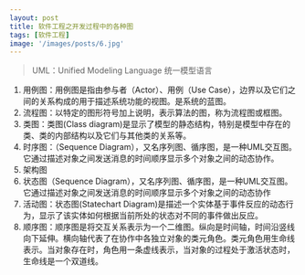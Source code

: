 ```yaml
---
layout: post
title: 软件工程之开发过程中的各种图
tags: [软件工程]
image: '/images/posts/6.jpg'
---
```


> UML：Unified Modeling Language  统一模型语言

1. 用例图：用例图是指由参与者（Actor）、用例（Use Case），边界以及它们之间的关系构成的用于描述系统功能的视图。是系统的蓝图。
2. 流程图：以特定的图形符号加上说明，表示算法的图，称为流程图或框图。
3. 类图：类图(Class diagram)是显示了模型的静态结构，特别是模型中存在的类、类的内部结构以及它们与其他类的关系等。
4. 时序图：（Sequence Diagram），又名序列图、循序图，是一种UML交互图。它通过描述对象之间发送消息的时间顺序显示多个对象之间的动态协作。
5. 架构图
6. 状态图（Sequence Diagram），又名序列图、循序图，是一种UML交互图。它通过描述对象之间发送消息的时间顺序显示多个对象之间的动态协作
7. 活动图：状态图(Statechart Diagram)是描述一个实体基于事件反应的动态行为，显示了该实体如何根据当前所处的状态对不同的事件做出反应。
8. 顺序图：顺序图是将交互关系表示为一个二维图。纵向是时间轴，时间沿竖线向下延伸。横向轴代表了在协作中各独立对象的类元角色。类元角色用生命线表示。当对象存在时，角色用一条虚线表示，当对象的过程处于激活状态时，生命线是一个双道线。